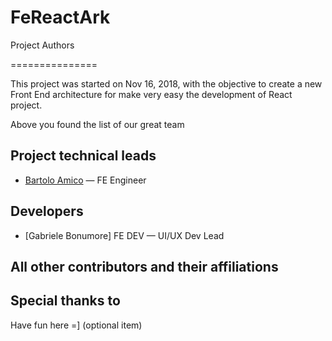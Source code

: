 # FeReactArk

Project Authors

===============

This project was started on Nov 16, 2018, with the objective to create a new Front End architecture for make very easy the development of React project.

Above you found the list of our great team

## Project technical leads

* [Bartolo Amico](//gitlab.com/Bart_Hachijuu) — FE Engineer

## Developers

* [Gabriele Bonumore] FE DEV — UI/UX Dev Lead

## All other contributors and their affiliations

## Special thanks to

Have fun here =] (optional item)
